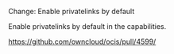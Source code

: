 Change: Enable privatelinks by default

Enable privatelinks by default in the capabilities.

https://github.com/owncloud/ocis/pull/4599/
